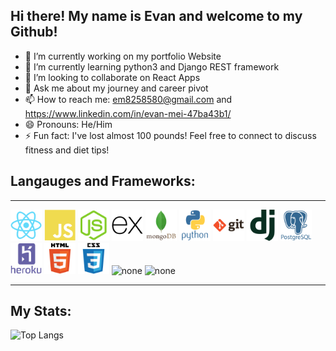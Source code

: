 ## Hi there! My name is Evan and welcome to my Github! 

- 🔭 I’m currently working on my portfolio Website
- 🌱 I’m currently learning python3 and Django REST framework
- 👯 I’m looking to collaborate on React Apps
- 💬 Ask me about my journey and career pivot
- 📫 How to reach me: em8258580@gmail.com and https://www.linkedin.com/in/evan-mei-47ba43b1/
- 😄 Pronouns: He/Him
- ⚡ Fun fact: I've lost almost 100 pounds! Feel free to connect to discuss fitness and diet tips!

## Langauges and Frameworks:

<hr> 
<div>
<img src="https://github.com/devicons/devicon/blob/master/icons/react/react-original.svg" alt='none' height=50 width=50 /> 
<img src="https://github.com/devicons/devicon/blob/master/icons/javascript/javascript-plain.svg" alt='none' height=50 width=50 />
<img src="https://github.com/devicons/devicon/blob/master/icons/nodejs/nodejs-original.svg" alt='none' height=50 width=50/> 
<img src="https://github.com/devicons/devicon/blob/master/icons/express/express-original.svg" alt='none' height=50 width=50/> 
<img src="https://github.com/devicons/devicon/blob/master/icons/mongodb/mongodb-original-wordmark.svg" alt='none' height=50 width=50 /> 
<img src="https://github.com/devicons/devicon/blob/master/icons/python/python-original-wordmark.svg" alt='none' height=50 width=50 /> 
<img src="https://github.com/devicons/devicon/blob/master/icons/git/git-original-wordmark.svg" alt='none' height=50 width=50 /> 
<img src="https://github.com/devicons/devicon/blob/master/icons/django/django-plain.svg" alt='none' height=50 width=50/> 
<img src="https://github.com/devicons/devicon/blob/master/icons/postgresql/postgresql-plain-wordmark.svg" alt='none' height=50 width=50 /> 
<img src="https://github.com/devicons/devicon/blob/master/icons/heroku/heroku-plain-wordmark.svg" alt='none' height=50 width=50 />   
<img src="https://github.com/devicons/devicon/blob/master/icons/html5/html5-original-wordmark.svg" alt='none' height=50 width=50 /> 
<img src="https://github.com/devicons/devicon/blob/master/icons/css3/css3-original-wordmark.svg" alt='none' height=50 width=50 />  
<img src="https://cdn.jsdelivr.net/gh/devicons/devicon/icons/microsoftsqlserver/microsoftsqlserver-plain-wordmark.svg" alt='none' height=50 width=50  />
 <img src="https://cdn.jsdelivr.net/gh/devicons/devicon/icons/bootstrap/bootstrap-original.svg" alt='none' height=50 width=50 />


</div>
<hr>

## My Stats:

![Top Langs](https://github-readme-stats.vercel.app/api/top-langs/?username=MediogreCoder)

